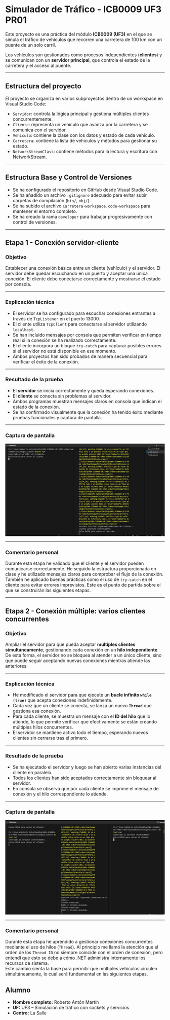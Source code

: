 #  Simulador de Tráfico - ICB0009 UF3 PR01

Este proyecto es una práctica del módulo **ICB0009 (UF3)** en el que se simula el tráfico de vehículos que recorren una carretera de 100 km con un puente de un solo carril.

Los vehículos son gestionados como procesos independientes (**clientes**) y se comunican con un **servidor principal**, que controla el estado de la carretera y el acceso al puente.

---

##  Estructura del proyecto

El proyecto se organiza en varios subproyectos dentro de un workspace en Visual Studio Code:

- `Servidor`: controla la lógica principal y gestiona múltiples clientes concurrentemente.
- `Cliente`: representa un vehículo que avanza por la carretera y se comunica con el servidor.
- `Vehiculo`: contiene la clase con los datos y estado de cada vehículo.
- `Carretera`: contiene la lista de vehículos y métodos para gestionar su estado.
- `NetworkStreamClass`: contiene métodos para la lectura y escritura con NetworkStream.

---

## Estructura Base y Control de Versiones

- Se ha configurado el repositorio en GitHub desde Visual Studio Code.
- Se ha añadido un archivo `.gitignore` adecuado para evitar subir carpetas de compilación (`bin/`, `obj/`).
- Se ha subido el archivo `Carretera-workspace.code-workspace` para mantener el entorno completo.
- Se ha creado la rama `developer` para trabajar progresivamente con control de versiones.

---

##  Etapa 1 - Conexión servidor-cliente

###  Objetivo

Establecer una conexión básica entre un cliente (vehículo) y el servidor. El servidor debe quedar escuchando en un puerto y aceptar una única conexión. El cliente debe conectarse correctamente y mostrarse el estado por consola.

---

###  Explicación técnica

- El servidor se ha configurado para escuchar conexiones entrantes a través de `TcpListener` en el puerto 13000.
- El cliente utiliza `TcpClient` para conectarse al servidor utilizando `localhost`.
- Se han incluido mensajes por consola que permiten verificar en tiempo real si la conexión se ha realizado correctamente.
- El cliente incorpora un bloque `try-catch` para capturar posibles errores si el servidor no está disponible en ese momento.
- Ambos proyectos han sido probados de manera secuencial para verificar el éxito de la conexión.

---

###  Resultado de la prueba

- El **servidor** se inicia correctamente y queda esperando conexiones.
- El **cliente** se conecta sin problemas al servidor.
- Ambos programas muestran mensajes claros en consola que indican el estado de la conexión.
- Se ha confirmado visualmente que la conexión ha tenido éxito mediante pruebas funcionales y captura de pantalla.

---

###  Captura de pantalla

![Captura conexión cliente-servidor](./img/etapa1-cliente-servidor.png)

---

###  Comentario personal

Durante esta etapa he validado que el cliente y el servidor pueden comunicarse correctamente. He seguido la estructura proporcionada en clase y he utilizado mensajes claros para comprobar el flujo de la conexión. También he aplicado buenas prácticas como el uso de `try-catch` en el cliente para evitar errores imprevistos. Este es el punto de partida sobre el que se construirán las siguientes etapas.

---

##  Etapa 2 - Conexión múltiple: varios clientes concurrentes

###  Objetivo

Ampliar el servidor para que pueda aceptar **múltiples clientes simultáneamente**, gestionando cada conexión en un **hilo independiente**. De esta forma, el servidor no se bloquea al atender a un único cliente, sino que puede seguir aceptando nuevas conexiones mientras atiende las anteriores.

---

###  Explicación técnica

- He modificado el servidor para que ejecute un **bucle infinito `while (true)`** que acepta conexiones indefinidamente.
- Cada vez que un cliente se conecta, se lanza un nuevo **`Thread`** que gestiona esa conexión.
- Para cada cliente, se muestra un mensaje con el **ID del hilo** que lo atiende, lo que permite verificar que efectivamente se están creando múltiples hilos concurrentes.
- El servidor se mantiene activo todo el tiempo, esperando nuevos clientes sin cerrarse tras el primero.

---

###  Resultado de la prueba

- Se ha ejecutado el servidor y luego se han abierto varias instancias del cliente en paralelo.
- Todos los clientes han sido aceptados correctamente sin bloquear al servidor.
- En consola se observa que por cada cliente se imprime el mensaje de conexión y el hilo correspondiente lo atiende.

---

###  Captura de pantalla

![Conexión múltiples clientes - Etapa 2](./img/etapa2-multicliente.png)

---

###  Comentario personal

Durante esta etapa he aprendido a gestionar conexiones concurrentes mediante el uso de hilos (`Thread`). Al principio me llamó la atención que el orden de los `Thread ID` no siempre coincide con el orden de conexión, pero entendí que esto se debe a cómo .NET administra internamente los recursos de sistema.  
Este cambio sienta la base para permitir que múltiples vehículos circulen simultáneamente, lo cual será fundamental en las siguientes etapas.



##  Alumno

- **Nombre completo:** Roberto Antón Martín  
- **UF:** UF3 – Simulación de tráfico con sockets y servicios  
- **Centro:** La Salle  
